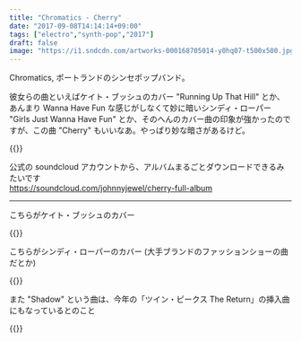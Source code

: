 ```yaml
---
title: "Chromatics - Cherry"
date: "2017-09-08T14:14:14+09:00"
tags: ["electro","synth-pop","2017"]
draft: false
image: "https://i1.sndcdn.com/artworks-000168705014-y0hq07-t500x500.jpg"
---
```


Chromatics, ポートランドのシンセポップバンド。

彼女らの曲といえばケイト・ブッシュのカバー "Running Up That Hill" とか、あんまり Wanna Have Fun な感じがしなくて妙に暗いシンディ・ローパー "Girls Just Wanna Have Fun" とか、そのへんのカバー曲の印象が強かったのですが、この曲 "Cherry" もいいなあ。やっぱり妙な暗さがあるけど。

{{<youtube src="LoW02Dhsh1Q" title="Chromatics - Cherry">}}

公式の soundcloud アカウントから、アルバムまるごとダウンロードできるみたいです  
https://soundcloud.com/johnnyjewel/cherry-full-album

---

こちらがケイト・ブッシュのカバー

{{<youtube src="Mgv88ZLi6LY" title="Chromatics - Running Up That Hill">}}

こちらがシンディ・ローパーのカバー (大手ブランドのファッションショーの曲だとか)

{{<youtube src="UICDIExJ7WI" title="Chromatics - Girls Just Wanna Have Fun">}}

また "Shadow" という曲は、今年の「ツイン・ピークス The Return」の挿入曲にもなっているとのこと

{{<youtube src="IGUboLZx3Tk" title="Chromatics - Shadow">}}
